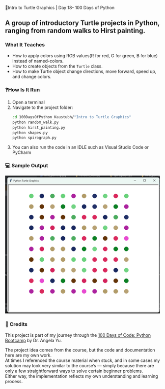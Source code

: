  🐢Intro to Turtle Graphics | Day 18- 100 Days of Python

## A group of introductory Turtle projects in Python, ranging from random walks to Hirst painting.

### **What It Teaches**
 - How to apply colors using RGB values(R for red, G for green, B for blue) instead of named-colors.
 - How to create objects from the `Turtle` class.
 - How to make Turtle object change directions, move forward, speed up, and change colors.
### ❓**How Is It Run**

1. Open a terminal  
2. Navigate to the project folder:
   ```bash
   cd 100DaysOfPython_Kaustubh/"Intro to Turtle Graphics"
   python random_walk.py  
   python hirst_painting.py 
   python shapes.py
   python spirograph.py
   ```
3. You can also run the code in an IDLE such as Visual Studio Code or PyCharm
### 💻 **Sample Output**
![Hirst Painting](img.png)


### 🙏 **Credits**
This project is part of my journey through the 
[100 Days of Code: Python Bootcamp](https://www.udemy.com/course/100-days-of-code/) by Dr. Angela Yu.  

The project idea comes from the course, but the code and documentation here are my own work.  
At times I referenced the course material when stuck, and in some cases my solution may look very similar to the course’s — simply because there are only a few straightforward ways to solve certain beginner problems.  
Either way, the implementation reflects my own understanding and learning process.